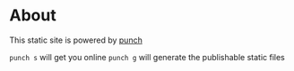# About
This static site is powered by [punch](http://laktek.github.io/punch/)

`punch s` will get you online
`punch g` will generate the publishable static files
